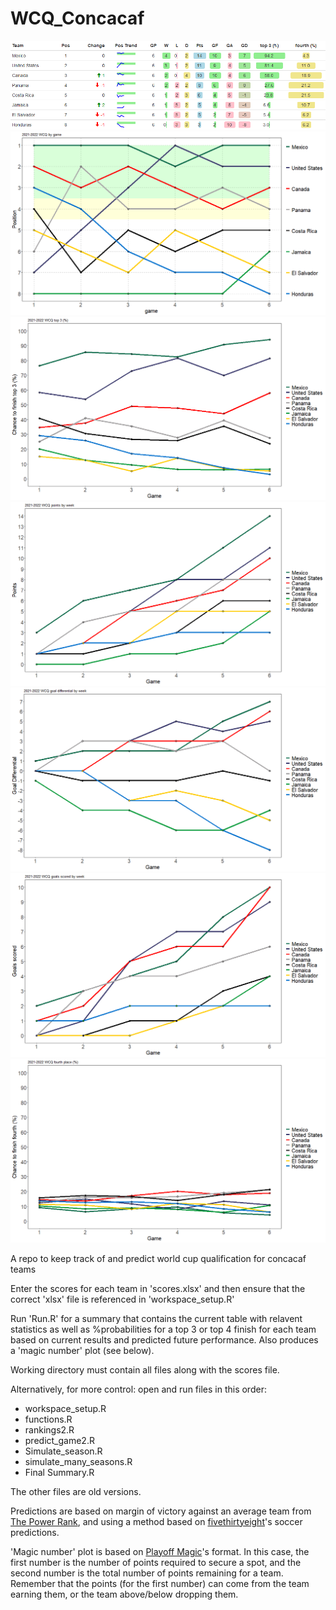 # WCQ_Concacaf

![test](current_table_output/WCQ_table.png)
![test](weekly_analysis/position_by_game.png)
![test](weekly_analysis/top3_chance_by_game.png)
![test](weekly_analysis/points_by_game.png)
![test](weekly_analysis/goal_differential_by_game.png)
![test](weekly_analysis/goals_scored_by_game.png)
![test](weekly_analysis/fourth_Chance_by_game.png)

A repo to keep track of and predict world cup qualification for concacaf teams

Enter the scores for each team in 'scores.xlsx' and then ensure that the correct 'xlsx' file is referenced in 'workspace_setup.R'

Run 'Run.R' for a summary that contains the current table with relavent statistics as well as %probabilities for a top 3 or top 4 finish for each team based on current results and predicted future performance. Also produces a 'magic number' plot (see below).

Working directory must contain all files along with the scores file.


Alternatively, for more control: open and run files in this order:  
* workspace_setup.R
* functions.R
* rankings2.R
* predict_game2.R
* Simulate_season.R
* simulate_many_seasons.R
* Final Summary.R  

The other files are old versions.



Predictions are based on margin of victory against an average team from [The Power Rank](https://thepowerrank.com/world-football-soccer/), and using a method based on [fivethirtyeight](https://fivethirtyeight.com/methodology/how-our-club-soccer-predictions-work/)'s soccer predictions.  

'Magic number' plot is based on [Playoff Magic](https://www.playoffmagic.com/fifa/major-league-soccer/)'s format. In this case, the first number is the number of points required to secure a spot, and the second number is the total number of points remaining for a team. Remember that the points (for the first number) can come from the team earning them, or the team above/below dropping them.
